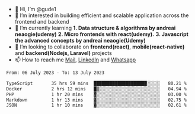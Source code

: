 - 👋 Hi, I’m @gude1
- 👀 I’m interested in building efficient and scalable application across the frontend and backend
- 🌱 I’m currently learning <b>1. Data structure & algorithms by andreai neaogie(udemy)</b> <b>2. Micro frontends with react(udemy).</b>  <b>3. Javascript the advanced concepts by andreai neaogie(Udemy)</b>
- 💞️ I’m looking to collaborate on <b>frontend(react)</b>, <b>mobile(react-native)</b> and <b>backend(Nodejs, Laravel)</b> projects
- 📫 How to reach me <a href="mailto:gideoniyin2021@gmail.com">Mail</a>, <a href="https://www.linkedin.com/in/gideon-owolabi-9b667a232/">LinkedIn</a> and <a href="https://wa.me/2348055377085">Whatsapp</a>

<!---
gude1/gude1 is a ✨ special ✨ repository because its `README.md` (this file) appears on your GitHub profile.
You can click the Preview link to take a look at your changes.
--->

<!--START_SECTION:waka-->

```txt
From: 06 July 2023 - To: 13 July 2023

TypeScript       35 hrs 59 mins  ████████████████████░░░░░   80.21 %
Docker           2 hrs 12 mins   █▒░░░░░░░░░░░░░░░░░░░░░░░   04.94 %
PHP              1 hr 20 mins    ▓░░░░░░░░░░░░░░░░░░░░░░░░   03.00 %
Markdown         1 hr 13 mins    ▓░░░░░░░░░░░░░░░░░░░░░░░░   02.75 %
JSON             1 hr 10 mins    ▓░░░░░░░░░░░░░░░░░░░░░░░░   02.61 %
```

<!--END_SECTION:waka-->

